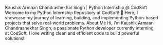 Kaushik Armaan Chandrashekhar Singh | Python Internship @ CodSoft
Welcome to my Python Internship Repository at CodSoft! 🎯 Here, I showcase my journey of learning, building, and implementing Python-based projects that solve real-world problems.
About Me
Hi, I’m Kaushik Armaan Chandrashekhar Singh, a passionate Python developer currently interning at CodSoft. I love writing clean and efficient code to build powerful solutions!
